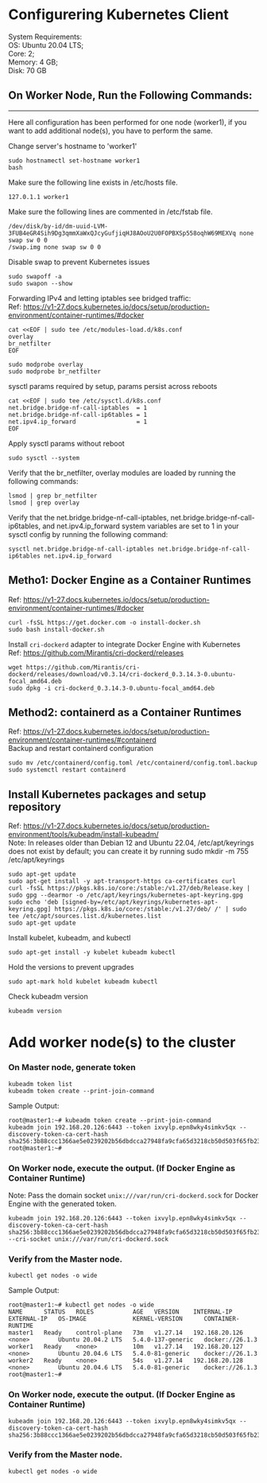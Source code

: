 # Configurering Kubernetes Client

System Requirements:  
OS: Ubuntu 20.04 LTS;  
Core: 2;  
Memory: 4 GB;  
Disk: 70 GB

On Worker Node, Run the Following Commands:
-------------------------------------------
-------------------------------------------
Here all configuration has been performed for one node (worker1), if you want to add additional node(s), you have to perform the same. 

Change server's hostname to 'worker1'
```
sudo hostnamectl set-hostname worker1
bash
```

Make sure the following line exists in /etc/hosts file.
```
127.0.1.1 worker1
```

Make sure the following lines are commented in /etc/fstab file.
```
/dev/disk/by-id/dm-uuid-LVM-3FUB4eGR4Sih9Dg3qmmXaWxQJcyGufjiqHJ8AOoU2U0FOPBXSp558oqhW69MEXVq none swap sw 0 0
/swap.img none swap sw 0 0
```

Disable swap to prevent Kubernetes issues
```
sudo swapoff -a
sudo swapon --show
```

Forwarding IPv4 and letting iptables see bridged traffic:  
Ref: https://v1-27.docs.kubernetes.io/docs/setup/production-environment/container-runtimes/#docker
```
cat <<EOF | sudo tee /etc/modules-load.d/k8s.conf
overlay
br_netfilter
EOF
```
```
sudo modprobe overlay
sudo modprobe br_netfilter
```
sysctl params required by setup, params persist across reboots
```
cat <<EOF | sudo tee /etc/sysctl.d/k8s.conf
net.bridge.bridge-nf-call-iptables  = 1
net.bridge.bridge-nf-call-ip6tables = 1
net.ipv4.ip_forward                 = 1
EOF
```
Apply sysctl params without reboot
```
sudo sysctl --system
```
Verify that the br_netfilter, overlay modules are loaded by running the following commands:
```
lsmod | grep br_netfilter
lsmod | grep overlay
```
Verify that the net.bridge.bridge-nf-call-iptables, net.bridge.bridge-nf-call-ip6tables, and net.ipv4.ip_forward system variables are set to 1 in your sysctl config by running the following command:
```
sysctl net.bridge.bridge-nf-call-iptables net.bridge.bridge-nf-call-ip6tables net.ipv4.ip_forward
```


Metho1: Docker Engine as a Container Runtimes
---------------------------------------
Ref: https://v1-27.docs.kubernetes.io/docs/setup/production-environment/container-runtimes/#docker
```
curl -fsSL https://get.docker.com -o install-docker.sh
sudo bash install-docker.sh
```
Install ```cri-dockerd``` adapter to integrate Docker Engine with Kubernetes  
Ref: https://github.com/Mirantis/cri-dockerd/releases
```
wget https://github.com/Mirantis/cri-dockerd/releases/download/v0.3.14/cri-dockerd_0.3.14.3-0.ubuntu-focal_amd64.deb
sudo dpkg -i cri-dockerd_0.3.14.3-0.ubuntu-focal_amd64.deb
```

Method2: containerd as a Container Runtimes
-------------------------------------------
Ref: https://v1-27.docs.kubernetes.io/docs/setup/production-environment/container-runtimes/#containerd  
Backup and restart containerd configuration
```
sudo mv /etc/containerd/config.toml /etc/containerd/config.toml.backup
sudo systemctl restart containerd
````




Install Kubernetes packages and setup repository
------------------------------------------------
Ref: https://v1-27.docs.kubernetes.io/docs/setup/production-environment/tools/kubeadm/install-kubeadm/  
Note: In releases older than Debian 12 and Ubuntu 22.04, /etc/apt/keyrings does not exist by default; you can create it by running sudo mkdir -m 755 /etc/apt/keyrings
```
sudo apt-get update
sudo apt-get install -y apt-transport-https ca-certificates curl
curl -fsSL https://pkgs.k8s.io/core:/stable:/v1.27/deb/Release.key | sudo gpg --dearmor -o /etc/apt/keyrings/kubernetes-apt-keyring.gpg
sudo echo 'deb [signed-by=/etc/apt/keyrings/kubernetes-apt-keyring.gpg] https://pkgs.k8s.io/core:/stable:/v1.27/deb/ /' | sudo tee /etc/apt/sources.list.d/kubernetes.list
sudo apt-get update
```

Install kubelet, kubeadm, and kubectl
```
sudo apt-get install -y kubelet kubeadm kubectl
```

Hold the versions to prevent upgrades
```
sudo apt-mark hold kubelet kubeadm kubectl
```

Check kubeadm version
```
kubeadm version
```


# Add worker node(s) to the cluster 
### On Master node, generate token
```
kubeadm token list
kubeadm token create --print-join-command
```
Sample Output: 
```
root@master1:~# kubeadm token create --print-join-command
kubeadm join 192.168.20.126:6443 --token ixvylp.epn8wky4simkv5qx --discovery-token-ca-cert-hash sha256:3b88ccc1366ae5e0239202b56dbdcca27948fa9cfa65d3218cb50d503f65fb23 
root@master1:~# 
```
### On Worker node, execute the output. (If Docker Engine as Container Runtime)
Note: Pass the domain socket ```unix:///var/run/cri-dockerd.sock``` for Docker Engine with the generated token. 
```
kubeadm join 192.168.20.126:6443 --token ixvylp.epn8wky4simkv5qx --discovery-token-ca-cert-hash sha256:3b88ccc1366ae5e0239202b56dbdcca27948fa9cfa65d3218cb50d503f65fb23 --cri-socket unix:///var/run/cri-dockerd.sock
```
### Verify from the Master node. 
```
kubectl get nodes -o wide
```
Sample Output: 
```
root@master1:~# kubectl get nodes -o wide
NAME      STATUS   ROLES           AGE   VERSION    INTERNAL-IP      EXTERNAL-IP   OS-IMAGE             KERNEL-VERSION      CONTAINER-RUNTIME
master1   Ready    control-plane   73m   v1.27.14   192.168.20.126   <none>        Ubuntu 20.04.2 LTS   5.4.0-137-generic   docker://26.1.3
worker1   Ready    <none>          10m   v1.27.14   192.168.20.127   <none>        Ubuntu 20.04.6 LTS   5.4.0-81-generic    docker://26.1.3
worker2   Ready    <none>          54s   v1.27.14   192.168.20.128   <none>        Ubuntu 20.04.6 LTS   5.4.0-81-generic    docker://26.1.3
root@master1:~#
```
### On Worker node, execute the output. (If Docker Engine as Container Runtime)
```
kubeadm join 192.168.20.126:6443 --token ixvylp.epn8wky4simkv5qx --discovery-token-ca-cert-hash sha256:3b88ccc1366ae5e0239202b56dbdcca27948fa9cfa65d3218cb50d503f65fb23
```
### Verify from the Master node. 
```
kubectl get nodes -o wide
```


